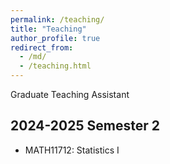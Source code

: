 ```yaml
---
permalink: /teaching/
title: "Teaching"
author_profile: true
redirect_from: 
  - /md/
  - /teaching.html
---
```


Graduate Teaching Assistant
## 2024-2025 Semester 2
- MATH11712: Statistics I 
